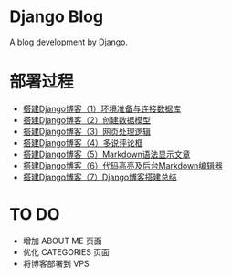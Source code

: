 # Django Blog
A blog development by Django.



# 部署过程

- [搭建Django博客（1）环境准备与连接数据库](http://wish007.github.io/2016/09/05/%E6%90%AD%E5%BB%BADjango%E5%8D%9A%E5%AE%A2%EF%BC%881%EF%BC%89%E7%8E%AF%E5%A2%83%E5%87%86%E5%A4%87%E4%B8%8E%E8%BF%9E%E6%8E%A5%E6%95%B0%E6%8D%AE%E5%BA%93/)
- [搭建Django博客（2）创建数据模型](http://wish007.github.io/2016/09/05/%E6%90%AD%E5%BB%BADjango%E5%8D%9A%E5%AE%A2%EF%BC%882%EF%BC%89%E5%88%9B%E5%BB%BA%E6%95%B0%E6%8D%AE%E6%A8%A1%E5%9E%8B/)
- [搭建Django博客（3）网页处理逻辑](http://wish007.github.io/2016/09/05/%E6%90%AD%E5%BB%BADjango%E5%8D%9A%E5%AE%A2%EF%BC%883%EF%BC%89%E7%BD%91%E9%A1%B5%E5%A4%84%E7%90%86%E9%80%BB%E8%BE%91/)
- [搭建Django博客（4）多说评论框](http://wish007.github.io/2016/09/05/%E6%90%AD%E5%BB%BADjango%E5%8D%9A%E5%AE%A2%EF%BC%884%EF%BC%89%E5%A4%9A%E8%AF%B4%E8%AF%84%E8%AE%BA%E6%A1%86/)
- [搭建Django博客（5）Markdown语法显示文章](http://wish007.github.io/2016/09/05/%E6%90%AD%E5%BB%BADjango%E5%8D%9A%E5%AE%A2%EF%BC%885%EF%BC%89Markdown%E8%AF%AD%E6%B3%95%E6%98%BE%E7%A4%BA%E6%96%87%E7%AB%A0/)
- [搭建Django博客（6）代码高亮及后台Markdown编辑器](http://wish007.github.io/2016/09/05/%E6%90%AD%E5%BB%BADjango%E5%8D%9A%E5%AE%A2%EF%BC%886%EF%BC%89%E4%BB%A3%E7%A0%81%E9%AB%98%E4%BA%AE%E5%8F%8A%E5%90%8E%E5%8F%B0Markdown%E7%BC%96%E8%BE%91%E5%99%A8/)
- [搭建Django博客（7）Django博客搭建总结](http://wish007.github.io/2016/09/05/%E6%90%AD%E5%BB%BADjango%E5%8D%9A%E5%AE%A2%EF%BC%887%EF%BC%89Django%20%E5%8D%9A%E5%AE%A2%E6%90%AD%E5%BB%BA%E6%80%BB%E7%BB%93/)



# TO DO

- 增加 ABOUT ME 页面
- 优化 CATEGORIES 页面
- 将博客部署到 VPS